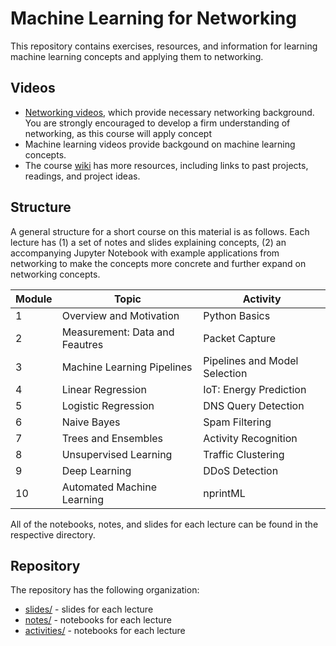 # Machine Learning for Networking

This repository contains exercises, resources, and information for learning machine learning concepts and applying them to networking. 

## Videos

* [Networking
  videos](https://www.youtube.com/playlist?list=PLpherdrLyny-zJw95jcE-uJkcsIAG1MEn),
  which
  provide necessary networking background. You are strongly encouraged to
  develop a firm understanding of networking, as this course will apply
  concept 
* Machine learning videos provide backgound on machine learning concepts.
* The course [wiki](https://github.com/noise-lab/ml-networking/wiki) has more
  resources, including links to past projects, readings, and project ideas.

## Structure

A general structure for a short course on this material is as follows. Each
lecture has (1) a set of notes and slides explaining concepts, (2) an
accompanying Jupyter Notebook with example applications from networking to
make the concepts more concrete and further expand on networking concepts.

| Module | Topic                          | Activity                      |
|--------|--------------------------------|-------------------------------|
| 1      | Overview and Motivation        | Python Basics                 |
| 2      | Measurement: Data and Feautres | Packet Capture                |
| 3      | Machine Learning Pipelines     | Pipelines and Model Selection |
| 4      | Linear Regression              | IoT: Energy Prediction        |
| 5      | Logistic Regression            | DNS Query Detection           |
| 6      | Naive Bayes                    | Spam Filtering                |
| 7      | Trees and Ensembles            | Activity Recognition          |
| 8      | Unsupervised Learning          | Traffic Clustering            |
| 9      | Deep Learning                  | DDoS Detection                |
| 10     | Automated Machine Learning     | nprintML                      |

All of the notebooks, notes, and slides for each lecture can be found in the
respective directory.

## Repository

The repository has the following organization:

* [slides/](./slides/) - slides for each lecture
* [notes/](./notes/) - notebooks for each lecture
* [activities/](./activities/) - notebooks for each lecture
